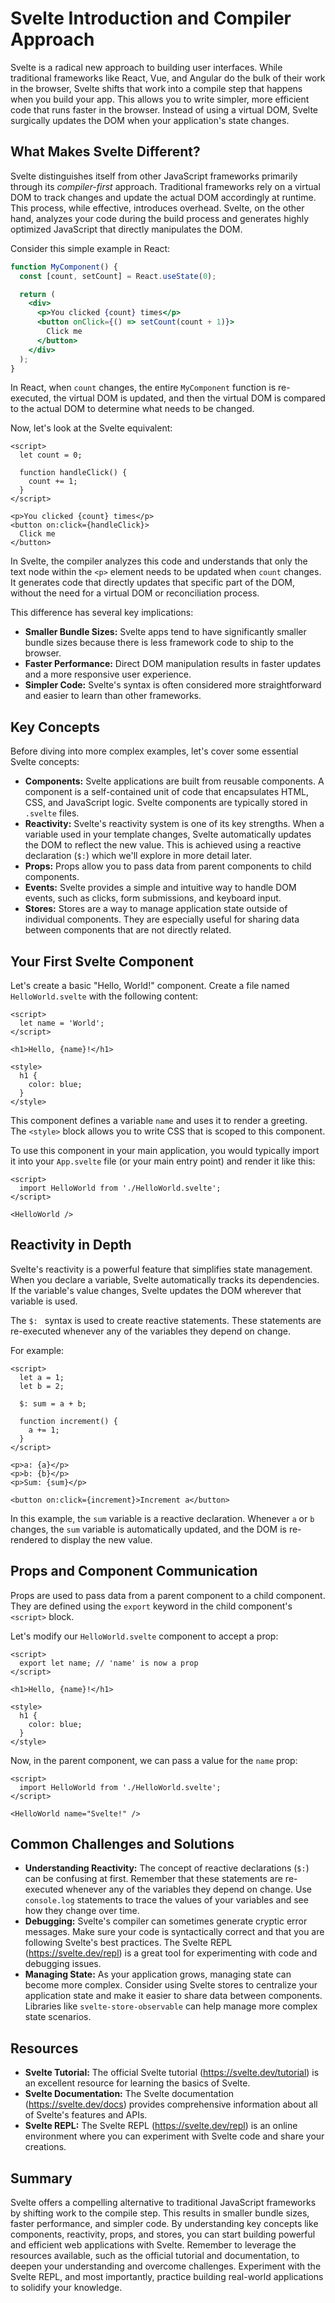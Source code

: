 # Svelte Introduction and Compiler Approach

Svelte is a radical new approach to building user interfaces. While traditional frameworks like React, Vue, and Angular do the bulk of their work in the browser, Svelte shifts that work into a compile step that happens when you build your app. This allows you to write simpler, more efficient code that runs faster in the browser. Instead of using a virtual DOM, Svelte surgically updates the DOM when your application's state changes.

## What Makes Svelte Different?

Svelte distinguishes itself from other JavaScript frameworks primarily through its *compiler-first* approach.  Traditional frameworks rely on a virtual DOM to track changes and update the actual DOM accordingly at runtime.  This process, while effective, introduces overhead. Svelte, on the other hand, analyzes your code during the build process and generates highly optimized JavaScript that directly manipulates the DOM.

Consider this simple example in React:

```jsx
function MyComponent() {
  const [count, setCount] = React.useState(0);

  return (
    <div>
      <p>You clicked {count} times</p>
      <button onClick={() => setCount(count + 1)}>
        Click me
      </button>
    </div>
  );
}
```

In React, when `count` changes, the entire `MyComponent` function is re-executed, the virtual DOM is updated, and then the virtual DOM is compared to the actual DOM to determine what needs to be changed.

Now, let's look at the Svelte equivalent:

```svelte
<script>
  let count = 0;

  function handleClick() {
    count += 1;
  }
</script>

<p>You clicked {count} times</p>
<button on:click={handleClick}>
  Click me
</button>
```

In Svelte, the compiler analyzes this code and understands that only the text node within the `<p>` element needs to be updated when `count` changes. It generates code that directly updates that specific part of the DOM, without the need for a virtual DOM or reconciliation process.

This difference has several key implications:

*   **Smaller Bundle Sizes:** Svelte apps tend to have significantly smaller bundle sizes because there is less framework code to ship to the browser.
*   **Faster Performance:**  Direct DOM manipulation results in faster updates and a more responsive user experience.
*   **Simpler Code:** Svelte's syntax is often considered more straightforward and easier to learn than other frameworks.

## Key Concepts

Before diving into more complex examples, let's cover some essential Svelte concepts:

*   **Components:** Svelte applications are built from reusable components.  A component is a self-contained unit of code that encapsulates HTML, CSS, and JavaScript logic. Svelte components are typically stored in `.svelte` files.
*   **Reactivity:** Svelte's reactivity system is one of its key strengths.  When a variable used in your template changes, Svelte automatically updates the DOM to reflect the new value.  This is achieved using a reactive declaration (`$:`) which we'll explore in more detail later.
*   **Props:**  Props allow you to pass data from parent components to child components.
*   **Events:** Svelte provides a simple and intuitive way to handle DOM events, such as clicks, form submissions, and keyboard input.
*   **Stores:** Stores are a way to manage application state outside of individual components. They are especially useful for sharing data between components that are not directly related.

## Your First Svelte Component

Let's create a basic "Hello, World!" component. Create a file named `HelloWorld.svelte` with the following content:

```svelte
<script>
  let name = 'World';
</script>

<h1>Hello, {name}!</h1>

<style>
  h1 {
    color: blue;
  }
</style>
```

This component defines a variable `name` and uses it to render a greeting. The `<style>` block allows you to write CSS that is scoped to this component.

To use this component in your main application, you would typically import it into your `App.svelte` file (or your main entry point) and render it like this:

```svelte
<script>
  import HelloWorld from './HelloWorld.svelte';
</script>

<HelloWorld />
```

## Reactivity in Depth

Svelte's reactivity is a powerful feature that simplifies state management. When you declare a variable, Svelte automatically tracks its dependencies. If the variable's value changes, Svelte updates the DOM wherever that variable is used.

The `$: ` syntax is used to create reactive statements. These statements are re-executed whenever any of the variables they depend on change.

For example:

```svelte
<script>
  let a = 1;
  let b = 2;

  $: sum = a + b;

  function increment() {
    a += 1;
  }
</script>

<p>a: {a}</p>
<p>b: {b}</p>
<p>Sum: {sum}</p>

<button on:click={increment}>Increment a</button>
```

In this example, the `sum` variable is a reactive declaration. Whenever `a` or `b` changes, the `sum` variable is automatically updated, and the DOM is re-rendered to display the new value.

## Props and Component Communication

Props are used to pass data from a parent component to a child component.  They are defined using the `export` keyword in the child component's `<script>` block.

Let's modify our `HelloWorld.svelte` component to accept a prop:

```svelte
<script>
  export let name; // 'name' is now a prop
</script>

<h1>Hello, {name}!</h1>

<style>
  h1 {
    color: blue;
  }
</style>
```

Now, in the parent component, we can pass a value for the `name` prop:

```svelte
<script>
  import HelloWorld from './HelloWorld.svelte';
</script>

<HelloWorld name="Svelte!" />
```

## Common Challenges and Solutions

*   **Understanding Reactivity:** The concept of reactive declarations (`$:`) can be confusing at first.  Remember that these statements are re-executed whenever any of the variables they depend on change.  Use `console.log` statements to trace the values of your variables and see how they change over time.
*   **Debugging:** Svelte's compiler can sometimes generate cryptic error messages.  Make sure your code is syntactically correct and that you are following Svelte's best practices.  The Svelte REPL (https://svelte.dev/repl) is a great tool for experimenting with code and debugging issues.
*   **Managing State:** As your application grows, managing state can become more complex.  Consider using Svelte stores to centralize your application state and make it easier to share data between components.  Libraries like `svelte-store-observable` can help manage more complex state scenarios.

## Resources

*   **Svelte Tutorial:** The official Svelte tutorial (https://svelte.dev/tutorial) is an excellent resource for learning the basics of Svelte.
*   **Svelte Documentation:** The Svelte documentation (https://svelte.dev/docs) provides comprehensive information about all of Svelte's features and APIs.
*   **Svelte REPL:** The Svelte REPL (https://svelte.dev/repl) is an online environment where you can experiment with Svelte code and share your creations.

## Summary

Svelte offers a compelling alternative to traditional JavaScript frameworks by shifting work to the compile step. This results in smaller bundle sizes, faster performance, and simpler code. By understanding key concepts like components, reactivity, props, and stores, you can start building powerful and efficient web applications with Svelte. Remember to leverage the resources available, such as the official tutorial and documentation, to deepen your understanding and overcome challenges. Experiment with the Svelte REPL, and most importantly, practice building real-world applications to solidify your knowledge.